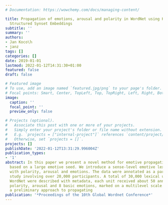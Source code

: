 ```yaml
---
# Documentation: https://wowchemy.com/docs/managing-content/

title: Propagation of emotions, arousal and polarity in WordNet using Heterogeneous
  Structured Synset Embeddings
subtitle: ''
summary: ''
authors:
- Jan Koco\ŉ
- janz
tags: []
categories: []
date: 2019-01-01
lastmod: 2022-01-12T14:31:30+01:00
featured: false
draft: false

# Featured image
# To use, add an image named `featured.jpg/png` to your page's folder.
# Focal points: Smart, Center, TopLeft, Top, TopRight, Left, Right, BottomLeft, Bottom, BottomRight.
image:
  caption: ''
  focal_point: ''
  preview_only: false

# Projects (optional).
#   Associate this post with one or more of your projects.
#   Simply enter your project's folder or file name without extension.
#   E.g. `projects = ["internal-project"]` references `content/project/deep-learning/index.md`.
#   Otherwise, set `projects = []`.
projects: []
publishDate: '2022-01-12T13:31:29.996004Z'
publication_types:
- '1'
abstract: In this paper we present a novel method for emotive propagation in a wordnet
  based on a large emotive seed. We introduce a sense-level emotive lexicon annotated
  with polarity, arousal and emotions. The data were annotated as a part of a large
  study involving over 20,000 participants. A total of 30,000 lexical units in Polish
  WordNet were described with metadata, each unit received about 50 annotations concerning
  polarity, arousal and 8 basic emotions, marked on a multilevel scale. We present
  a preliminary approach to propagating
publication: '*Proceedings of the 10th Global Wordnet Conference*'
---
```

